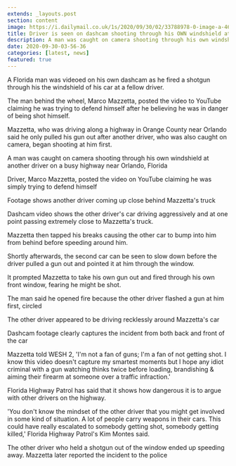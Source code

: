 ```yaml
---
extends: _layouts.post
section: content
image: https://i.dailymail.co.uk/1s/2020/09/30/02/33788978-0-image-a-46_1601430052579.jpg 
title: Driver is seen on dashcam shooting through his OWN windshield at another driver who flashed a gun 
description: A man was caught on camera shooting through his own windshield at another driver on a busy highway near Orlando, Florida.The man said he opened fire after the other driver flashed a gun. 
date: 2020-09-30-03-56-36 
categories: [latest, news] 
featured: true 
--- 
```

A Florida man was videoed on his own dashcam as he fired a shotgun through his the windshield of his car at a fellow driver.   

The man behind the wheel, Marco Mazzetta, posted the video to YouTube claiming he was trying to defend himself after he believing he was in danger of being shot himself. 

Mazzetta, who was driving along a highway in Orange County near Orlando said he only pulled his gun out after another driver, who was also caught on camera, began shooting at him first.   

A man was caught on camera shooting through his own windshield at another driver on a busy highway near Orlando, Florida 

Driver, Marco Mazzetta, posted the video on YouTube claiming he was simply trying to defend himself 

Footage shows another driver coming up close behind Mazzetta's truck

Dashcam video shows the other driver's car driving aggressively and at one point passing extremely close to Mazzetta's truck.  

Mazzetta then tapped his breaks causing the other car to bump into him from behind before speeding around him. 

Shortly afterwards, the second car can be seen to slow down before the driver pulled a gun out and pointed it at him through the window.

It prompted Mazzetta to take his own gun out and fired through his own front window, fearing he might be shot. 

The man said he opened fire because the other driver flashed a gun at him first, circled

The other driver appeared to be driving recklessly around Mazzetta's car 

Dashcam footage clearly captures the incident from both back and front of the car

Mazzetta told WESH 2, 'I'm not a fan of guns; I'm a fan of not getting shot. I know this video doesn't capture my smartest moments but I hope any idiot criminal with a gun watching thinks twice before loading, brandishing & aiming their firearm at someone over a traffic infraction.'

Florida Highway Patrol has said that it shows how dangerous it is to argue with other drivers on the highway.

'You don't know the mindset of the other driver that you might get involved in some kind of situation. A lot of people carry weapons in their cars. This could have really escalated to somebody getting shot, somebody getting killed,' Florida Highway Patrol's Kim Montes said. 

The other driver who held a shotgun out of the window ended up speeding away. Mazzetta later reported the incident to the police

